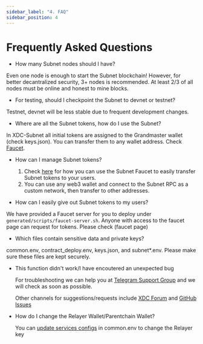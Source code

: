 ```yaml
---
sidebar_label: "4. FAQ"
sidebar_position: 4
---
```


# Frequently Asked Questions

 - How many Subnet nodes should I have?

  Even one node is enough to start the Subnet blockchain! However, for better decantralized security, 3+ nodes is recommended. At least 2/3 of all nodes must be online and honest to mine blocks.

 - For testing, should I checkpoint the Subnet to devnet or testnet?
 
  Testnet, devnet will be less stable due to frequent development changes.

 - Where are all the Subnet tokens, how do I use the Subnet?

  In XDC-Subnet all initial tokens are assigned to the Grandmaster wallet (check keys.json). You can transfer them to any wallet address. Check [Faucet](../usage/2_faucet.md).

- How can I manage Subnet tokens?

  1. Check [here](../usage/2_faucet.md) for how you can use the Subnet Faucet to easily transfer Subnet tokens to your users.
  2. You can use any web3 wallet and connect to the Subnet RPC as a custom network, then transfer to other addresses.

 - How can I easily give out Subnet tokens to my users?
 
  We have provided a Faucet server for you to deploy under `generated/scripts/faucet-server.sh`. Anyone with access to the faucet page can request for tokens.
  Please check (faucet page)

 - Which files contain sensitive data and private keys?

  common.env, contract_deploy.env, keys.json, and subnet*.env. Please make sure these files are kept securely.

- This function didn't work/I have encoutered an unexpected bug

  For troubleshooting we can help you at [Telegram Support Group](./3_troubleshooting.md#telegram-troubleshooting-support-group) and we will check as soon as possible.

  Other channels for suggestions/requests include [XDC Forum](https://forum.xinfin.org/) and [GitHub Issues](https://github.com/XinFinOrg/XDC-Subnet/issues)

- How do I change the Relayer Wallet/Parentchain Wallet?

  You can [update services configs](./2_configs_explanation.md#updating-services-configs) in common.env to change the Relayer key
